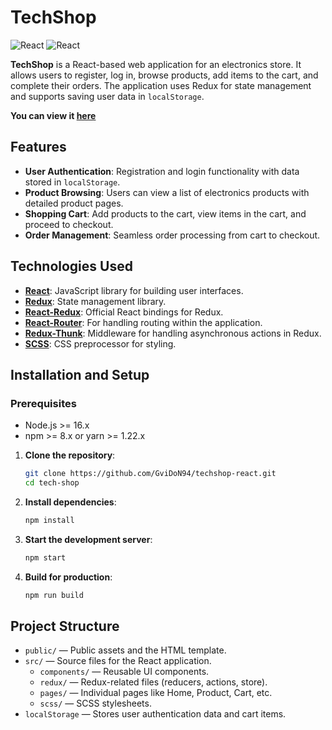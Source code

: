 # TechShop

![React](https://img.shields.io/badge/React-17.x-brightgreen?logo=react) ![React](https://img.shields.io/badge/Redux-4.x-blue?logo=redux)

**TechShop** is a React-based web application for an electronics store. It allows users to register, log in, browse products, add items to the cart, and complete their orders. The application uses Redux for state management and supports saving user data in `localStorage`.

**You can view it [here](https://techshop.gvidon94.ru/)**

## Features

-   **User Authentication**: Registration and login functionality with data stored in `localStorage`.
-   **Product Browsing**: Users can view a list of electronics products with detailed product pages.
-   **Shopping Cart**: Add products to the cart, view items in the cart, and proceed to checkout.
-   **Order Management**: Seamless order processing from cart to checkout.

## Technologies Used

-   **[React](https://react.dev/)**: JavaScript library for building user interfaces.
-   **[Redux](https://redux.js.org/)**: State management library.
-   **[React-Redux](https://react-redux.js.org/)**: Official React bindings for Redux.
-   **[React-Router](https://reactrouter.com/)**: For handling routing within the application.
-   **[Redux-Thunk](https://github.com/reduxjs/redux-thunk)**: Middleware for handling asynchronous actions in Redux.
-   **[SCSS](https://sass-lang.com/)**: CSS preprocessor for styling.

## Installation and Setup

### Prerequisites

-   Node.js >= 16.x
-   npm >= 8.x or yarn >= 1.22.x

1. **Clone the repository**:
    ```bash
    git clone https://github.com/GviDoN94/techshop-react.git
    cd tech-shop
    ```
2. **Install dependencies**:
    ```bash
    npm install
    ```
3. **Start the development server**:
    ```bash
    npm start
    ```
4. **Build for production**:
    ```bash
    npm run build
    ```

## Project Structure

-   `public/` — Public assets and the HTML template.
-   `src/` — Source files for the React application.
    -   `components/` — Reusable UI components.
    -   `redux/` — Redux-related files (reducers, actions, store).
    -   `pages/` — Individual pages like Home, Product, Cart, etc.
    -   `scss/` — SCSS stylesheets.
-   `localStorage` — Stores user authentication data and cart items.
